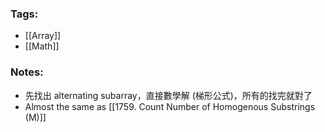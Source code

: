 ### Tags:
- [[Array]]
- [[Math]]
### Notes:
- 先找出 alternating subarray，直接數學解 (梯形公式)，所有的找完就對了
- Almost the same as [[1759. Count Number of Homogenous Substrings (M)]]